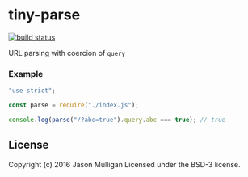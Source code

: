 # tiny-parse

[![build status](https://secure.travis-ci.org/avoidwork/tiny-parse.svg)](http://travis-ci.org/avoidwork/tiny-parse)

URL parsing with coercion of `query`

### Example

```javascript
"use strict";

const parse = require("./index.js");

console.log(parse("/?abc=true").query.abc === true); // true
```

## License
Copyright (c) 2016 Jason Mulligan
Licensed under the BSD-3 license.
